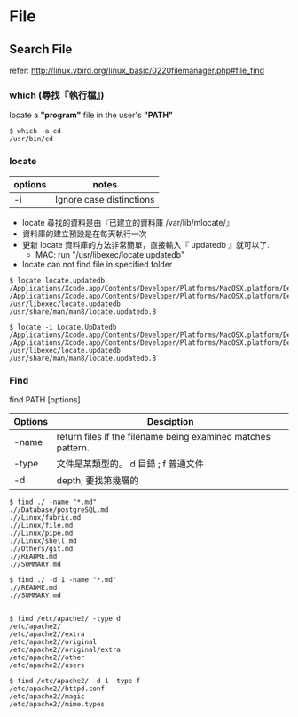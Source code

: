 # File

## Search File

refer: http://linux.vbird.org/linux_basic/0220filemanager.php#file_find

### which (尋找『執行檔』)

locate a **"program"** file in the user's **"PATH"**

```
$ which -a cd 
/usr/bin/cd
```


### locate

| options | notes  |
| ------- | ------ |
| -i      | Ignore case distinctions |


* locate 尋找的資料是由『已建立的資料庫 /var/lib/mlocate/』
* 資料庫的建立預設是在每天執行一次
* 更新 locate 資料庫的方法非常簡單，直接輸入『 updatedb 』就可以了. 
	* MAC: run "/usr/libexec/locate.updatedb"
* locate can not find file in specified folder


```
$ locate locate.updatedb 
/Applications/Xcode.app/Contents/Developer/Platforms/MacOSX.platform/Developer/SDKs/MacOSX10.10.sdk/usr/share/man/man8/locate.updatedb.8
/Applications/Xcode.app/Contents/Developer/Platforms/MacOSX.platform/Developer/SDKs/MacOSX10.9.sdk/usr/share/man/man8/locate.updatedb.8
/usr/libexec/locate.updatedb
/usr/share/man/man8/locate.updatedb.8

$ locate -i Locate.UpDatedb 
/Applications/Xcode.app/Contents/Developer/Platforms/MacOSX.platform/Developer/SDKs/MacOSX10.10.sdk/usr/share/man/man8/locate.updatedb.8
/Applications/Xcode.app/Contents/Developer/Platforms/MacOSX.platform/Developer/SDKs/MacOSX10.9.sdk/usr/share/man/man8/locate.updatedb.8
/usr/libexec/locate.updatedb
/usr/share/man/man8/locate.updatedb.8
```


### Find

find PATH [options]

| Options | Desciption |
| ------- | ---------- |
| -name   | return files if the filename being examined matches pattern. |
| -type   |  文件是某類型的。 d 目錄 ; f 普通文件 |
| -d      | depth; 要找第幾層的 |




```
$ find ./ -name "*.md"
.//Database/postgreSQL.md
.//Linux/fabric.md
.//Linux/file.md
.//Linux/pipe.md
.//Linux/shell.md
.//Others/git.md
.//README.md
.//SUMMARY.md

$ find ./ -d 1 -name "*.md"
.//README.md
.//SUMMARY.md


$ find /etc/apache2/ -type d
/etc/apache2/
/etc/apache2//extra
/etc/apache2//original
/etc/apache2//original/extra
/etc/apache2//other
/etc/apache2//users

$ find /etc/apache2/ -d 1 -type f
/etc/apache2//httpd.conf
/etc/apache2//magic
/etc/apache2//mime.types

```
